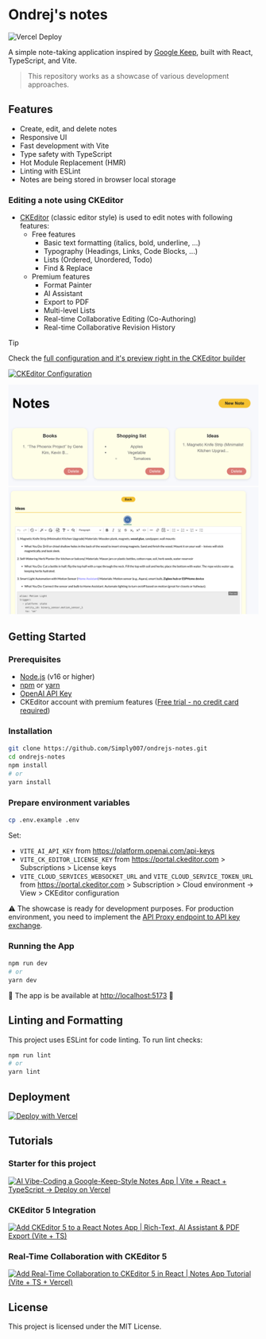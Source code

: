 # Ondrej's notes

![Vercel Deploy](https://deploy-badge.vercel.app/vercel/ondrejs-notes?style=for-the-badge)

A simple note-taking application inspired by [Google Keep](https://keep.google.com/), built with React, TypeScript, and Vite.

> This repository works as a showcase of various development approaches.

## Features

- Create, edit, and delete notes
- Responsive UI
- Fast development with Vite
- Type safety with TypeScript
- Hot Module Replacement (HMR)
- Linting with ESLint
- Notes are being stored in browser local storage

### Editing a note using CKEditor

- [CKEditor](https://ckeditor.com/) (classic editor style) is used to edit notes with following features:
  - Free features
    - Basic text formatting (italics, bold, underline, ...)
    - Typography (Headings, Links, Code Blocks, ...)
    - Lists (Ordered, Unordered, Todo)
    - Find & Replace
  - Premium features
    - Format Painter
    - AI Assistant
    - Export to PDF
    - Multi-level Lists
    - Real-time Collaborative Editing (Co-Authoring)
    - Real-time Collaborative Revision History

> [!TIP]
> Check the [full configuration and it's preview right in the CKEditor builder](https://ckeditor.com/ckeditor-5/builder/?redirect=portal#installation/NodgNARATAdAbDADBSIAsIRQMwkXAVjTTlMQE4jsMo4BGORIgDkzUWbRQgFMA7FIjDA6YIeLFg6AXUg8oAIzwFsEaUA=)
>
> [![CKEditor Configuration](https://img.shields.io/badge/CKEditor%20configuration-8A2BE2?style=for-the-badge)](https://ckeditor.com/ckeditor-5/builder/?redirect=portal#installation/NodgNARATAdAbDADBSIAsIRQMwkXAVjTTlMQE4jsMo4BGORIgDkzUWbRQgFMA7FIjDA6YIeLFg6AXUg8oAIzwFsEaUA=)

![Listing](./assets/listing.png)
![Detail](./assets/detail.png)

## Getting Started

### Prerequisites

- [Node.js](https://nodejs.org/) (v16 or higher)
- [npm](https://www.npmjs.com/) or [yarn](https://yarnpkg.com/)
- [OpenAI API Key](https://platform.openai.com/api-keys)
- CKEditor account with premium features ([Free trial - no credit card required](https://ckeditor.com/docs/trial/latest/index.html))

### Installation

```bash
git clone https://github.com/Simply007/ondrejs-notes.git
cd ondrejs-notes
npm install
# or
yarn install
```

### Prepare environment variables

```bash
cp .env.example .env
```

Set:

- `VITE_AI_API_KEY` from <https://platform.openai.com/api-keys>
- `VITE_CK_EDITOR_LICENSE_KEY` from <https://portal.ckeditor.com> > Subscriptions > License keys
- `VITE_CLOUD_SERVICES_WEBSOCKET_URL` and `VITE_CLOUD_SERVICE_TOKEN_URL` from <https://portal.ckeditor.com> > Subscription > Cloud environment -> View <YOUR ENVIRONMENT> > CKEditor configuration

⚠️ The showcase is ready for development purposes. For production environment, you need to implement the [API Proxy endpoint to API key exchange](https://ckeditor.com/docs/ckeditor5/latest/features/ai-assistant/ai-assistant-integration.html#using-proxy-endpoint).

### Running the App

```bash
npm run dev
# or
yarn dev
```

🎉 The app is be available at  [http://localhost:5173](http://localhost:5173) 🎉

## Linting and Formatting

This project uses ESLint for code linting. To run lint checks:

```bash
npm run lint
# or
yarn lint
```

## Deployment

[![Deploy with Vercel](https://vercel.com/button)](https://vercel.com/new/clone?repository-url=https%3A%2F%2Fgithub.com%2FSimply007%2Fondrejs-notes)

## Tutorials

### Starter for this project

[![AI Vibe-Coding a Google-Keep-Style Notes App | Vite + React + TypeScript → Deploy on Vercel](https://img.youtube.com/vi/V02w3CK8KG4/maxresdefault.jpg)](https://www.youtube.com/watch?v=V02w3CK8KG4&ab_channel=Ond%C5%99ejChrastina "Watch on YouTube")

### CKEditor 5 Integration

[![Add CKEditor 5 to a React Notes App | Rich-Text, AI Assistant & PDF Export (Vite + TS)](https://img.youtube.com/vi/LAGl6orIGRw/maxresdefault.jpg)](https://www.youtube.com/watch?v=LAGl6orIGRw&ab_channel=Ond%C5%99ejChrastina "Watch on YouTube")

### Real-Time Collaboration with CKEditor 5

[![Add Real-Time Collaboration to CKEditor 5 in React | Notes App Tutorial (Vite + TS + Vercel)](https://img.youtube.com/vi/qn4FthLFvK4/maxresdefault.jpg)](https://www.youtube.com/watch?v=qn4FthLFvK4&ab_channel=Ond%C5%99ejChrastina "Watch on YouTube")

## License

This project is licensed under the MIT License.

